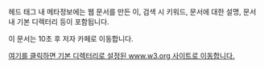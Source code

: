 <!DOCTYPE html>
<html>
<head>
    <title>HTML5 메타정보</title>
    <meta charset="UTF-8">
    <meta name="author" content="Hong Seong Yong">
    <meta name="keywords" content="HTML5, CSS3, JavaScript, JQuery">
    <meta name="description" content="Web Programming">
    <meta http-equiv="refresh" content="10, http://cafe.naver.com/go2web">
    <base href="http://www.w3.org/" target="_blank">
</head>
<body>
    <p>헤드 태그 내 메타정보에는 웹 문서를 만든 이, 검색 시 키워드, 문서에 대한 설명, 문서 내 기본 디렉터리 등이 포함됩니다.</p>
    <p>이 문서는 10초 후 저자 카페로 이동합니다.</p>
    <a href="">여기를 클릭하면 기본 디렉터리로 설정된 www.w3.org 사이트로 이동합니다.</a>
</body>
</html>


